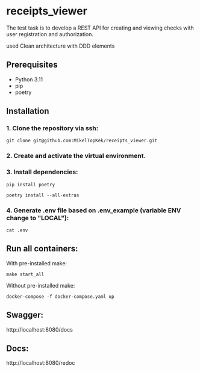 # receipts_viewer
The test task is to develop a REST API for creating and viewing checks with user registration and authorization.

used Clean architecture with DDD elements

## Prerequisites

- Python 3.11
- pip
- poetry

## Installation

### 1. Clone the repository via ssh:
```
git clone git@github.com:MikelTopKek/receipts_viewer.git
```

### 2. Create and activate the virtual environment.

### 3. Install dependencies:
```
pip install poetry
```
```
poetry install --all-extras
```
### 4. Generate .env file based on .env_example (variable ENV change to "LOCAL"):
```
cat .env
```


## Run all containers:
With pre-installed make:
```
make start_all
```
Without pre-installed make:
```
docker-compose -f docker-compose.yaml up
```


## Swagger:
http://localhost:8080/docs

## Docs:
http://localhost:8080/redoc

